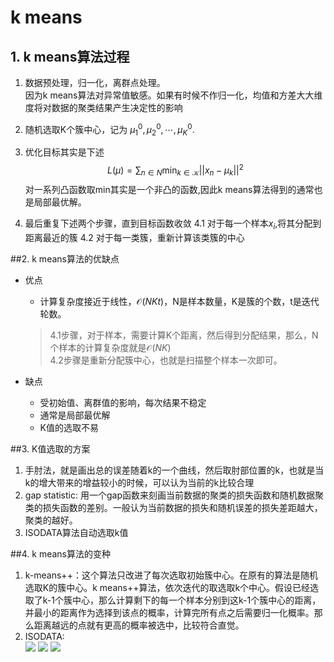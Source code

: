 # k means

## 1. k means算法过程

1. 数据预处理，归一化，离群点处理。\
  因为k means算法对异常值敏感。如果有时候不作归一化，均值和方差大大维度将对数据的聚类结果产生决定性的影响

2. 随机选取K个簇中心，记为 $\mu_1^{0},\mu_2^{0},\cdots,\mu_K^{0}$.

3. 优化目标其实是下述$$L(\mu)=\sum_{n\in N} \min_{k\in\mathcal{K}} ||x_n-\mu_k||^2$$
  对一系列凸函数取min其实是一个非凸的函数,因此k means算法得到的通常也是局部最优解。

4. 最后重复下述两个步骤，直到目标函数收敛
4.1 对于每一个样本$x_i$,将其分配到距离最近的簇
4.2 对于每一类簇，重新计算该类簇的中心

##2. k means算法的优缺点
- 优点
   - 计算复杂度接近于线性，$\mathcal{O}(NKt)$，N是样本数量，K是簇的个数，t是迭代轮数。
   >4.1步骤，对于样本，需要计算K个距离，然后得到分配结果，那么，N个样本的计算复杂度就是$\mathcal{O}(NK)$\
   4.2步骤是重新分配簇中心，也就是扫描整个样本一次即可。

- 缺点
   - 受初始值、离群值的影响，每次结果不稳定
   - 通常是局部最优解
   - K值的选取不易

##3. K值选取的方案
1. 手肘法，就是画出总的误差随着k的一个曲线，然后取肘部位置的k，也就是当k的增大带来的增益较小的时候，可以认为当前的k比较合理
2. gap statistic: 用一个gap函数来刻画当前数据的聚类的损失函数和随机数据聚类的损失函数的差别。一般认为当前数据的损失和随机误差的损失差距越大，聚类的越好。
3. ISODATA算法自动选取k值

##4. k means算法的变种
1. k-means++：这个算法只改进了每次选取初始簇中心。在原有的算法是随机选取K的簇中心。k means++算法，依次迭代的取选取k个中心。假设已经选取了k-1个簇中心，那么计算剩下的每一个样本分别到这k-1个簇中心的距离，并最小的距离作为选择到该点的概率，计算完所有点之后需要归一化概率。那么距离越远的点就有更高的概率被选中，比较符合直觉。
2. ISODATA:\
![](https://pic3.zhimg.com/v2-ebe6d577c8a70cd4e639a8a5621248be_b.jpg)
![](https://www.biaodianfu.com/wp-content/uploads/2018/06/isodata-2.png)
![](https://www.biaodianfu.com/wp-content/uploads/2018/06/isodata-3.png)

